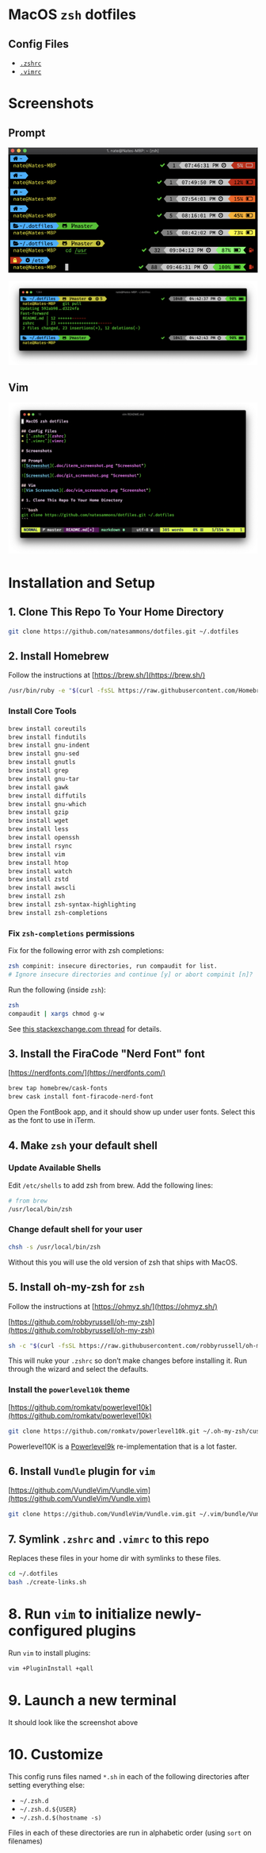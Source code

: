 # MacOS `zsh` dotfiles

## Config Files
* [`.zshrc`](zshrc)
* [`.vimrc`](vimrc)

# Screenshots

## Prompt
![Screenshot](.doc/iterm_screenshot.png "Screenshot")

![Screenshot](.doc/git_screenshot.png "Screenshot")

## Vim
![Vim Screenshot](.doc/vim_screenshot.png "Screenshot")

# Installation and Setup

## 1. Clone This Repo To Your Home Directory

```bash
git clone https://github.com/natesammons/dotfiles.git ~/.dotfiles
```

## 2. Install Homebrew
Follow the instructions at [https://brew.sh/](https://brew.sh/)

```bash
/usr/bin/ruby -e "$(curl -fsSL https://raw.githubusercontent.com/Homebrew/install/master/install)"
```

### Install Core Tools

```bash
brew install coreutils
brew install findutils
brew install gnu-indent
brew install gnu-sed
brew install gnutls
brew install grep
brew install gnu-tar
brew install gawk
brew install diffutils
brew install gnu-which
brew install gzip
brew install wget
brew install less
brew install openssh
brew install rsync
brew install vim
brew install htop
brew install watch
brew install zstd
brew install awscli
brew install zsh
brew install zsh-syntax-highlighting
brew install zsh-completions
```

### Fix `zsh-completions` permissions

Fix for the following error with zsh completions:

```bash
zsh compinit: insecure directories, run compaudit for list.
# Ignore insecure directories and continue [y] or abort compinit [n]?
```

Run the following (inside `zsh`):

```bash
zsh
compaudit | xargs chmod g-w
```

See [this stackexchange.com thread](https://unix.stackexchange.com/questions/383365/zsh-compinit-insecure-directories-run-compaudit-for-list) for details.


## 3. Install the FiraCode "Nerd Font" font

[https://nerdfonts.com/](https://nerdfonts.com/)

```bash
brew tap homebrew/cask-fonts
brew cask install font-firacode-nerd-font
```

Open the FontBook app, and it should show up under user fonts.  Select this as the font to use in iTerm.

## 4. Make `zsh` your default shell

### Update Available Shells
Edit `/etc/shells` to add zsh from brew. Add the following lines:

```bash
# from brew
/usr/local/bin/zsh
```

### Change default shell for your user

```bash
chsh -s /usr/local/bin/zsh
```

Without this you will use the old version of zsh that ships with MacOS.

## 5. Install oh-my-zsh for `zsh`

Follow the instructions at [https://ohmyz.sh/](https://ohmyz.sh/)

[https://github.com/robbyrussell/oh-my-zsh](https://github.com/robbyrussell/oh-my-zsh)

```bash
sh -c "$(curl -fsSL https://raw.githubusercontent.com/robbyrussell/oh-my-zsh/master/tools/install.sh)"
```

This will nuke your `.zshrc` so don’t make changes before installing it.  Run through the wizard and select the defaults.


### Install the `powerlevel10k` theme

[https://github.com/romkatv/powerlevel10k](https://github.com/romkatv/powerlevel10k)

```bash
git clone https://github.com/romkatv/powerlevel10k.git ~/.oh-my-zsh/custom/themes/powerlevel10k
```
Powerlevel10K is a [Powerlevel9k](https://github.com/bhilburn/powerlevel9k) re-implementation
that is a lot faster.

## 6. Install `Vundle` plugin for `vim`

[https://github.com/VundleVim/Vundle.vim](https://github.com/VundleVim/Vundle.vim)

```bash
git clone https://github.com/VundleVim/Vundle.vim.git ~/.vim/bundle/Vundle.vim
```

## 7. Symlink `.zshrc` and `.vimrc` to this repo

Replaces these files in your home dir with symlinks to these files.

```bash
cd ~/.dotfiles
bash ./create-links.sh
```

# 8. Run `vim` to initialize newly-configured plugins

Run `vim` to install plugins:

```bash
vim +PluginInstall +qall
```

# 9. Launch a new terminal

It should look like the screenshot above

# 10. Customize

This config runs files named `*.sh` in each of the following directories after setting everything else:

* `~/.zsh.d`
* `~/.zsh.d.${USER}`
* `~/.zsh.d.$(hostname -s)`

Files in each of these directories are run in alphabetic order (using `sort` on filenames)


